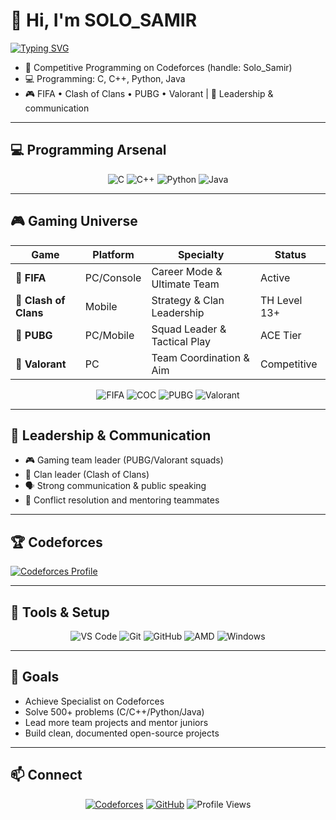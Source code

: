 # 👋 Hi, I'm SOLO_SAMIR

[![Typing SVG](https://readme-typing-svg.herokuapp.com?font=Fira+Code&pause=1000&color=00D4FF&center=true&vCenter=true&width=600&lines=🚀+Competitive+Programming+Enthusiast;🎮+Multi-Game+Strategist;👥+Leader+%26+Communicator)](https://git.io/typing-svg)

- 🎯 Competitive Programming on Codeforces (handle: Solo_Samir)
- 💻 Programming: C, C++, Python, Java
- 🎮 FIFA • Clash of Clans • PUBG • Valorant | 👥 Leadership & communication

---

## 💻 Programming Arsenal

<div align="center">

![C](https://img.shields.io/badge/C-00599C?style=for-the-badge&logo=c&logoColor=white)
![C++](https://img.shields.io/badge/C++-00599C?style=for-the-badge&logo=c%2B%2B&logoColor=white)
![Python](https://img.shields.io/badge/Python-FFD43B?style=for-the-badge&logo=python&logoColor=blue)
![Java](https://img.shields.io/badge/Java-ED8B00?style=for-the-badge&logo=java&logoColor=white)

</div>

---

## 🎮 Gaming Universe

<div align="center">

| Game | Platform | Specialty | Status |
|------|----------|-----------|---------|
| 🏈 **FIFA** | PC/Console | Career Mode & Ultimate Team | Active |
| 🏰 **Clash of Clans** | Mobile | Strategy & Clan Leadership | TH Level 13+ |
| 🔫 **PUBG** | PC/Mobile | Squad Leader & Tactical Play | ACE Tier |
| 🎯 **Valorant** | PC | Team Coordination & Aim | Competitive |

![FIFA](https://img.shields.io/badge/FIFA-FF6B35?style=for-the-badge&logo=ea&logoColor=white)
![COC](https://img.shields.io/badge/Clash_of_Clans-FFC107?style=for-the-badge&logo=supercell&logoColor=black)
![PUBG](https://img.shields.io/badge/PUBG-FF6900?style=for-the-badge&logo=pubg&logoColor=white)
![Valorant](https://img.shields.io/badge/VALORANT-FA4454?style=for-the-badge&logo=riotgames&logoColor=white)

</div>

---

## 👥 Leadership & Communication

- 🎮 Gaming team leader (PUBG/Valorant squads)
- 🏰 Clan leader (Clash of Clans)
- 🗣️ Strong communication & public speaking
- 🤝 Conflict resolution and mentoring teammates

---

## 🏆 Codeforces

[![Codeforces Profile](https://img.shields.io/badge/Codeforces-Profile-1F8ACB?style=for-the-badge&logo=codeforces&logoColor=white)](https://codeforces.com/profile/Solo_Samir)

---

## 🔧 Tools & Setup

<div align="center">

![VS Code](https://img.shields.io/badge/VS_Code-007ACC?style=for-the-badge&logo=visual-studio-code&logoColor=white)
![Git](https://img.shields.io/badge/Git-F05032?style=for-the-badge&logo=git&logoColor=white)
![GitHub](https://img.shields.io/badge/GitHub-181717?style=for-the-badge&logo=github&logoColor=white)
![AMD](https://img.shields.io/badge/AMD_Ryzen-ED1C24?style=for-the-badge&logo=amd&logoColor=white)
![Windows](https://img.shields.io/badge/Windows-0078D6?style=for-the-badge&logo=windows&logoColor=white)

</div>

---

## 🎯 Goals

- Achieve Specialist on Codeforces
- Solve 500+ problems (C/C++/Python/Java)
- Lead more team projects and mentor juniors
- Build clean, documented open-source projects

---

## 📫 Connect

<div align="center">

[![Codeforces](https://img.shields.io/badge/Codeforces-1F8ACB?style=for-the-badge&logo=codeforces&logoColor=white)](https://codeforces.com/profile/Solo_Samir)
[![GitHub](https://img.shields.io/badge/GitHub-181717?style=for-the-badge&logo=github&logoColor=white)](https://github.com/SOLO_SAMIR)
![Profile Views](https://komarev.com/ghpvc/?username=SOLO_SAMIR&color=blue&style=flat-square)

</div>
